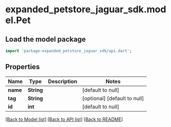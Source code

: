 # expanded_petstore_jaguar_sdk.model.Pet

## Load the model package
```dart
import 'package:expanded_petstore_jaguar_sdk/api.dart';
```

## Properties
Name | Type | Description | Notes
------------ | ------------- | ------------- | -------------
**name** | **String** |  | [default to null]
**tag** | **String** |  | [optional] [default to null]
**id** | **int** |  | [default to null]

[[Back to Model list]](../README.md#documentation-for-models) [[Back to API list]](../README.md#documentation-for-api-endpoints) [[Back to README]](../README.md)


